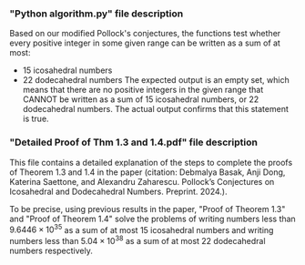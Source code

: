 ### "Python algorithm.py" file description

Based on our modified Pollock's conjectures, 
the functions test whether every positive integer in some given range can be written as a sum of at most:
- 15 icosahedral numbers
- 22 dodecahedral numbers
The expected output is an empty set, which means that there are no positive integers in the given range that CANNOT be written as a sum of 15 icosahedral numbers,
or 22 dodecahedral numbers. The actual output confirms that this statement is true.


### "Detailed Proof of Thm 1.3 and 1.4.pdf" file description
This file contains a detailed explanation of the steps to complete the proofs of Theorem 1.3 and 1.4 in the paper (citation: Debmalya Basak, Anji Dong, Katerina Saettone, and Alexandru Zaharescu. Pollock’s Conjectures on Icosahedral and Dodecahedral Numbers. Preprint. 2024.).

To be precise, using previous results in the paper, "Proof of Theorem 1.3" and "Proof of Theorem 1.4" solve the problems of writing numbers less than $9.6446 \times 10^{35}$ as a sum of at most 15 icosahedral numbers and writing numbers less than $5.04 \times 10^{38}$ as a sum of at most 22 dodecahedral numbers respectively.
